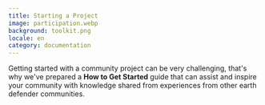 ```yaml
---
title: Starting a Project
image: participation.webp
background: toolkit.png
locale: en
category: documentation
---
```


Getting started with a community project can be very challenging, that's why we've prepared a **How to Get Started** guide that can assist and inspire your community with knowledge shared from experiences from other earth defender communities.

<app-button full :color="true" localUrl=":8086/all/https://www.earthdefenderstoolkit.com/toolkit/how-to-get-started/" text="Read the guide"></app-button>
